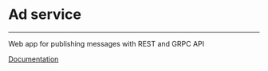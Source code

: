 # Ad service
* **
Web app for publishing messages with REST and GRPC API

[Documentation](https://documenter.getpostman.com/view/26926865/2s9XxtzbVY)
